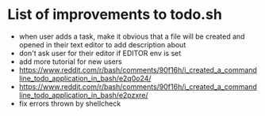 # List of improvements to todo.sh

* when user adds a task, make it obvious that a file will be created and opened in their text editor to add description about
* don't ask user for their editor if EDITOR env is set
* add more tutorial for new users
* https://www.reddit.com/r/bash/comments/90f16h/i_created_a_commandline_todo_application_in_bash/e2q0o24/
* https://www.reddit.com/r/bash/comments/90f16h/i_created_a_commandline_todo_application_in_bash/e2pzxre/
* fix errors thrown by shellcheck

